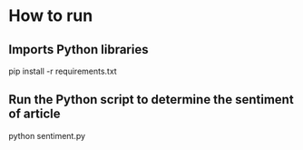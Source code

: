 # How to run
## Imports Python libraries
pip install -r requirements.txt

## Run the Python script to determine the sentiment of article

python sentiment.py
